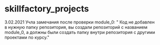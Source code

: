 # skillfactory_projects
3.02.2021 Учла замечания после проверки module_0: " Код не добавлен в нужную папку репозитория, вы создали репозиторий с названием module_0, 
а должны были создать папку внутри репозитория с другими проектами по курсу."
